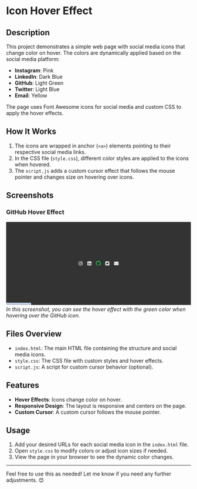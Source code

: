 # Icon Hover Effect 

## Description
This project demonstrates a simple web page with social media icons that change color on hover. The colors are dynamically applied based on the social media platform:
- **Instagram**: Pink
- **LinkedIn**: Dark Blue
- **GitHub**: Light Green
- **Twitter**: Light Blue
- **Email**: Yellow

The page uses Font Awesome icons for social media and custom CSS to apply the hover effects.

## How It Works
1. The icons are wrapped in anchor (`<a>`) elements pointing to their respective social media links.
2. In the CSS file (`style.css`), different color styles are applied to the icons when hovered.
3. The `script.js` adds a custom cursor effect that follows the mouse pointer and changes size on hovering over icons.

## Screenshots

### GitHub Hover Effect
![GitHub Hover Effect](image.png)  
*In this screenshot, you can see the hover effect with the green color when hovering over the GitHub icon.*



## Files Overview

- `index.html`: The main HTML file containing the structure and social media icons.
- `style.css`: The CSS file with custom styles and hover effects.
- `script.js`: A script for custom cursor behavior (optional).

## Features

- **Hover Effects**: Icons change color on hover.
- **Responsive Design**: The layout is responsive and centers on the page.
- **Custom Cursor**: A custom cursor follows the mouse pointer.

## Usage

1. Add your desired URLs for each social media icon in the `index.html` file.
2. Open `style.css` to modify colors or adjust icon sizes if needed.
3. View the page in your browser to see the dynamic color changes.



---

Feel free to use this as needed! Let me know if you need any further adjustments. 😊
